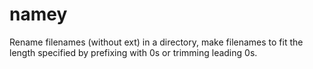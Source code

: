 # namey

Rename filenames (without ext) in a directory, make filenames to fit the length specified by prefixing with 0s or trimming leading 0s.
